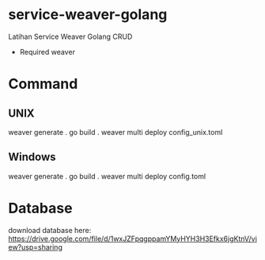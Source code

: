 # service-weaver-golang
Latihan Service Weaver Golang CRUD
- Required weaver

# Command
## UNIX
weaver generate .
go build .
weaver multi deploy config_unix.toml

## Windows
weaver generate .
go build .
weaver multi deploy config.toml

# Database
download database here: https://drive.google.com/file/d/1wxJZFpqgppamYMyHYH3H3Efkx6jgKtnV/view?usp=sharing
